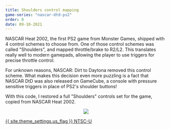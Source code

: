 ```yaml
---
title: Shoulders control mapping
game-series: "nascar-dtd-ps2"
order: 0
date: 09-10-2021
---
```


NASCAR Heat 2002, the first PS2 game from Monster Games, shipped with 4 control schemes to choose from.
One of those control schemes was called "Shoulders", and mapped throttle/brake to R2/L2.
This translates really well to modern gamepads, allowing the player to use triggers for precise throttle control.

For unknown reasons, NASCAR: Dirt to Daytona removed this control scheme.
What makes this decision even more puzzling is a fact that NASCAR DtD was also released on GameCube,
a console with pressure sensitive triggers in place of PS2's shoulder buttons!

With this code, I restored a full "Shoulders" controls set for the game, copied from NASCAR Heat 2002.

<p class="mod-screenshot" align="center">
<a href="{% link assets/img/posts/console-codes-2/nascar-shoulders.jpg %}"><img src="{% link assets/img/posts/console-codes-2/nascar-shoulders.jpg %}"></a>
</p>

<a href="https://github.com/CookiePLMonster/Console-Cheat-Codes/blob/master/PS2/NASCAR%20Dirt%20to%20Daytona/Shoulders%20control%20mapping/2EA87CC5_shoulders.pnach" class="button" role="button" target="_blank">{{ site.theme_settings.us_flag }} NTSC-U</a>
